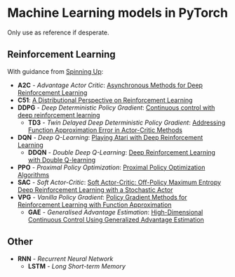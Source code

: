 # Machine Learning models in PyTorch

Only use as reference if desperate.

## Reinforcement Learning

With guidance from [Spinning Up](https://spinningup.openai.com):

* **A2C** - *Advantage Actor Critic*: [Asynchronous Methods for Deep Reinforcement Learning](https://arxiv.org/abs/1602.01783)
* **C51**: [A Distributional Perspective on Reinforcement Learning](https://arxiv.org/abs/1707.06887)
* **DDPG** - *Deep Deterministic Policy Gradient*: [Continuous control with deep reinforcement learning](https://arxiv.org/abs/1509.02971)
  * **TD3** - *Twin Delayed Deep Deterministic Policy Gradient*: [Addressing Function Approximation Error in Actor-Critic Methods](https://arxiv.org/abs/1802.09477)
* **DQN** - *Deep Q-Learning*: [Playing Atari with Deep Reinforcement Learning](https://arxiv.org/abs/1312.5602)
  * **DDQN** - *Double Deep Q-Learning*: [Deep Reinforcement Learning with Double Q-learning](https://arxiv.org/abs/1509.06461)
* **PPO** - *Proximal Policy Optimization*: [Proximal Policy Optimization Algorithms](https://arxiv.org/abs/1707.06347)
* **SAC** - *Soft Actor-Critic*: [Soft Actor-Critic: Off-Policy Maximum Entropy Deep Reinforcement Learning with a Stochastic Actor](https://arxiv.org/abs/1801.01290)
* **VPG** - *Vanilla Policy Gradient*: [Policy Gradient Methods for Reinforcement Learning with Function Approximation](https://dl.acm.org/doi/10.5555/3009657.3009806)
  * **GAE** - *Generalised Advantage Estimation*: [High-Dimensional Continuous Control Using Generalized Advantage Estimation](https://arxiv.org/abs/1506.02438)

## Other

* **RNN** - *Recurrent Neural Network*
  * **LSTM** - *Long Short-term Memory*
